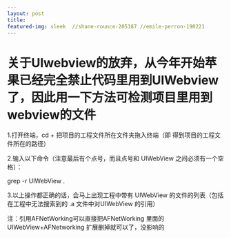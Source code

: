 ```yaml
---
layout: post
title: 
featured-img: sleek  //shane-rounce-205187 //emile-perron-190221
---
```

# 关于UIwebview的放弃，从今年开始苹果已经完全禁止代码里用到UIWebview了，因此用一下方法可检测项目里用到webview的文件


1.打开终端，cd + 把项目的工程文件所在文件夹拖入终端（即 得到项目的工程文件所在的路径）

2.输入以下命令（注意最后有个点号，而且点号和 UIWebView 之间必须有一个空格）：

grep -r UIWebView .

3.以上操作都正确的话，会马上出现工程中带有 UIWebView 的文件的列表（包括在工程中无法搜索到的 .a 文件中对UIWebView 的引用）

注：引用AFNetWorking可以直接把AFNetWorking 里面的 UIWebView+AFNetworking 扩展删掉就可以了，没影响的

###  




